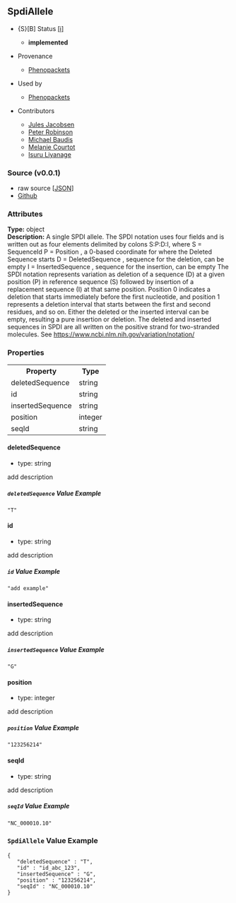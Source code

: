 
## SpdiAllele

* {S}[B] Status  [[i]](https://schemablocks.org/about/sb-status-levels.html)
    - __implemented__

* Provenance  

    - [Phenopackets](https://github.com/phenopackets/phenopacket-schema/blob/master/docs/variant.rst)  
* Used by  

    - [Phenopackets](https://github.com/phenopackets/phenopacket-schema/blob/master/docs/variant.rst)  

<!--more-->

* Contributors  

    - [Jules Jacobsen](https://orcid.org/0000-0002-3265-15918)  
    - [Peter Robinson](https://orcid.org/0000-0002-0736-91998)  
    - [Michael Baudis](https://orcid.org/0000-0002-9903-4248)  
    - [Melanie Courtot](https://orcid.org/0000-0002-9551-6370)  
    - [Isuru Liyanage](https://orcid.org/0000-0002-4839-5158)  

### Source (v0.0.1)

* raw source [[JSON](./current/SpdiAllele.json)]
* [Github](https://github.com/ga4gh-schemablocks/sb-phenopackets/blob/master/schemas/SpdiAllele.yaml)

### Attributes
  
__Type:__ object  
__Description:__ A single SPDI allele.
The SPDI notation uses four fields and is written out as four elements delimited by colons S:P:D:I, where
S = SequenceId
P = Position , a 0-based coordinate for where the Deleted Sequence starts
D = DeletedSequence , sequence for the deletion, can be empty
I = InsertedSequence , sequence for the insertion, can be empty
The SPDI notation represents variation as deletion of a sequence (D) at a given position (P) in reference sequence (S)
followed by insertion of a replacement sequence (I) at that same position. Position 0 indicates a deletion that
starts immediately before the first nucleotide, and position 1 represents a deletion interval that starts between the
first and second residues, and so on. Either the deleted or the inserted interval can be empty, resulting a pure
insertion or deletion.
The deleted and inserted sequences in SPDI are all written on the positive strand for two-stranded molecules.
See https://www.ncbi.nlm.nih.gov/variation/notation/


### Properties

<table>
  <tr>
    <th>Property</th>
    <th>Type</th>
  </tr>
  <tr>
    <td>deletedSequence</td>
    <td>string</td>
  </tr>
  <tr>
    <td>id</td>
    <td>string</td>
  </tr>
  <tr>
    <td>insertedSequence</td>
    <td>string</td>
  </tr>
  <tr>
    <td>position</td>
    <td>integer</td>
  </tr>
  <tr>
    <td>seqId</td>
    <td>string</td>
  </tr>

</table>


#### deletedSequence

* type: string

add description

##### `deletedSequence` Value Example  

```
"T"
```

#### id

* type: string

add description

##### `id` Value Example  

```
"add example"
```

#### insertedSequence

* type: string

add description

##### `insertedSequence` Value Example  

```
"G"
```

#### position

* type: integer

add description

##### `position` Value Example  

```
"123256214"
```

#### seqId

* type: string

add description

##### `seqId` Value Example  

```
"NC_000010.10"
```


### `SpdiAllele` Value Example  

```
{
   "deletedSequence" : "T",
   "id" : "id_abc_123",
   "insertedSequence" : "G",
   "position" : "123256214",
   "seqId" : "NC_000010.10"
}
```

